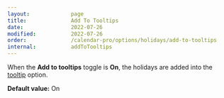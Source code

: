```yaml
---
layout:             page
title:              Add To Tooltips
date:               2022-07-26
modified:           2022-07-26
order:              /calendar-pro/options/holidays/add-to-tooltips
internal:           addToTooltips
---
```

When the **Add to tooltips** toggle is **On**, the holidays are added into the [tooltip](../../options/tooltips/index.md) option.

**Default value:** On